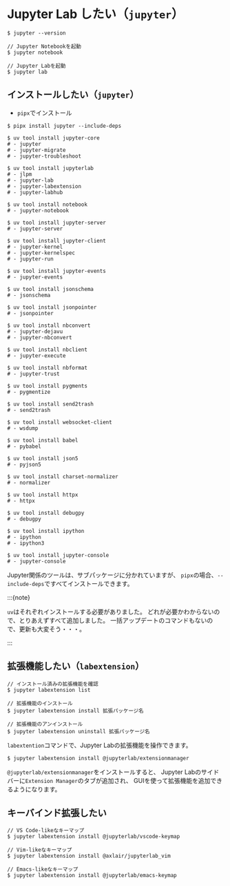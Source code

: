 # Jupyter Lab したい（``jupyter``）

```console
$ jupyter --version

// Jupyter Notebookを起動
$ jupyter notebook

// Jupyter Labを起動
$ jupyter lab
```

## インストールしたい（`jupyter`）

- `pipx`でインストール

```console
$ pipx install jupyter --include-deps
```

```console
$ uv tool install jupyter-core
# - jupyter
# - jupyter-migrate
# - jupyter-troubleshoot

$ uv tool install jupyterlab
# - jlpm
# - jupyter-lab
# - jupyter-labextension
# - jupyter-labhub

$ uv tool install notebook
# - jupyter-notebook

$ uv tool install jupyter-server
# - jupyter-server

$ uv tool install jupyter-client
# - jupyter-kernel
# - jupyter-kernelspec
# - jupyter-run

$ uv tool install jupyter-events
# - jupyter-events

$ uv tool install jsonschema
# - jsonschema

$ uv tool install jsonpointer
# - jsonpointer

$ uv tool install nbconvert
# - jupyter-dejavu
# - jupyter-nbconvert

$ uv tool install nbclient
# - jupyter-execute

$ uv tool install nbformat
# - jupyter-trust

$ uv tool install pygments
# - pygmentize

$ uv tool install send2trash
# - send2trash

$ uv tool install websocket-client
# - wsdump

$ uv tool install babel
# - pybabel

$ uv tool install json5
# - pyjson5

$ uv tool install charset-normalizer
# - normalizer

$ uv tool install httpx
# - httpx

$ uv tool install debugpy
# - debugpy

$ uv tool install ipython
# - ipython
# - ipython3

$ uv tool install jupyter-console
# - jupyter-console
```

Jupyter関係のツールは、サブパッケージに分かれていますが、
`pipx`の場合、``--include-deps``ですべてインストールできます。

:::{note}

`uv`はそれぞれインストールする必要がありました。
どれが必要かわからないので、とりあえずすべて追加しました。
一括アップデートのコマンドもないので、更新も大変そう・・・。

:::

## 拡張機能したい（`labextension`）

```console
// インストール済みの拡張機能を確認
$ jupyter labextension list

// 拡張機能のインストール
$ jupyter labextension install 拡張パッケージ名

// 拡張機能のアンインストール
$ jupyter labextension uninstall 拡張パッケージ名
```

`labextention`コマンドで、Jupyter Labの拡張機能を操作できます。

```console
$ jupyter labextension install @jupyterlab/extensionmanager
```

`@jupyterlab/extensionmanager`をインストールすると、
Jupyter Labのサイドバーに`Extension Manager`のタブが追加され、
GUIを使って拡張機能を追加できるようになります。

## キーバインド拡張したい

```console
// VS Code-likeなキーマップ
$ jupyter labextension install @jupyterlab/vscode-keymap

// Vim-likeなキーマップ
$ jupyter labextension install @axlair/jupyterlab_vim

// Emacs-likeなキーマップ
$ jupyter labextension install @jupyterlab/emacs-keymap
```
